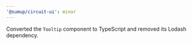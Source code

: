 ```yaml
---
'@sumup/circuit-ui': minor
---
```


Converted the `Tooltip` component to TypeScript and removed its Lodash dependency.
